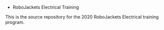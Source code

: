 * RoboJackets Electrical Training

This is the source repository for the 2020 RoboJackets Electrical training program.
